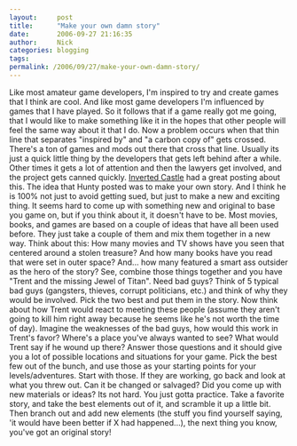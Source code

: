```yaml
---
layout:     post
title:      "Make your own damn story"
date:       2006-09-27 21:16:35
author:     Nick
categories: blogging
tags:  
permalink: /2006/09/27/make-your-own-damn-story/
---
```

Like most amateur game developers, I'm inspired to try and create games that I think are cool. And like most game developers I'm influenced by games that I have played. So it follows that if a game really got me going, that I would like to make something like it in the hopes that other people will feel the same way about it that I do. Now a problem occurs when that thin line that separates "inspired by" and "a carbon copy of" gets crossed. There's a ton of games and mods out there that cross that line. Usually its just a quick little thing by the developers that gets left behind after a while. Other times it gets a lot of attention and then the lawyers get involved, and the project gets canned quickly. [Inverted Castle](http://www.invertedcastle.com/archives/2006/09/13/make-up-your-own-damned-ip/) had a great posting about this. The idea that Hunty posted was to make your own story. And I think he is 100% not just to avoid getting sued, but just to make a new and exciting thing. It seems hard to come up with something new and original to base you game on, but if you think about it, it doesn't have to be. Most movies, books, and games are based on a couple of ideas that have all been used before. They just take a couple of them and mix them together in a new way. Think about this: How many movies and TV shows have you seen that centered around a stolen treasure? And how many books have you read that were set in outer space? And... how many featured a smart ass outsider as the hero of the story? See, combine those things together and you have "Trent and the missing Jewel of Titan". Need bad guys? Think of 5 typical bad guys (gangsters, thieves, corrupt politicians, etc.) and think of why they would be involved. Pick the two best and put them in the story. Now think about how Trent would react to meeting these people (assume they aren't going to kill him right away because he seems like he's not worth the time of day). Imagine the weaknesses of the bad guys, how would this work in Trent's favor? Where's a place you've always wanted to see? What would Trent say if he wound up there? Answer those questions and it should give you a lot of possible locations and situations for your game. Pick the best few out of the bunch, and use those as your starting points for your levels/adventures. Start with those. If they are working, go back and look at what you threw out. Can it be changed or salvaged? Did you come up with new materials or ideas? Its not hard. You just gotta practice. Take a favorite story, and take the best elements out of it, and scramble it up a little bit. Then branch out and add new elements (the stuff you find yourself saying, 'it would have been better if X had happened...), the next thing you know, you've got an original story!
